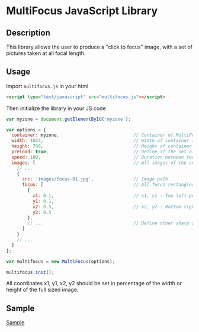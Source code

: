 # MultiFocus JavaScript Library

## Description

This library allows the user to produce a "click to focus" image, with a set of pictures taken at all focal length.

## Usage

Import `multifocus.js` in your html 

```HTML
<script type="text/javascript" src="multifocus.js"></script>
```

Then initialize the library in your JS code

```JAVASCRIPT
var myzone = document.getElementById('myzone');

var options = {
  container: myzone,                            // Container of MultiFocus widget
  width: 1024,                                  // Width of container in PX (typically width of each image)
  height: 768,                                  // Height of container in PX (typically height of each image)
  preload: true,                                // Define if the set of images should be preloaded
  speed: 100,                                   // Duration between two frames in ms
  images: [                                     // All images of the set in the right focal length order
    // ...
    {
      src: 'images/focus-01.jpg',               // Image path
      focus: [                                  // All focus rectangles for this image
        {
          x1: 0.1,                              // x1, y1 : Top left point of the sharp zone
          y1: 0.1,
          x2: 0.5,                              // x2, y2 : Bottom right point of the sharp zone
          y2: 0.5
        },
        // ...                                  // Define other sharp zone for this image
      ]
    }
    // ...
  ]
};

var multifocus = new MultiFocus(options);

multifocus.init();
```

All coordinates x1, y1, x2, y2 should be set in percentage of the width or height of the full sized image.

## Sample 

[Sample](http://htmlpreview.github.io/?https://github.com/lionep/multifocus/blob/master/sample/index.html)
